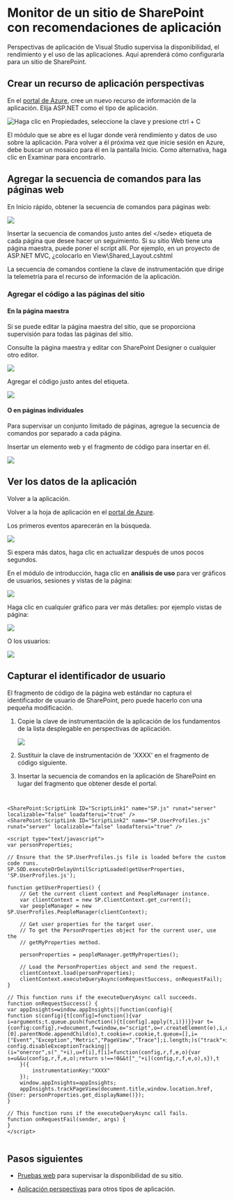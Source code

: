 <properties 
    pageTitle="Monitor de un sitio de SharePoint con recomendaciones de aplicación" 
    description="Iniciar la supervisión de una nueva aplicación con una nueva clave de instrumentación" 
    services="application-insights" 
    documentationCenter=""
    authors="alancameronwills" 
    manager="douge"/>

<tags 
    ms.service="application-insights" 
    ms.workload="tbd" 
    ms.tgt_pltfrm="ibiza" 
    ms.devlang="na" 
    ms.topic="article" 
    ms.date="03/24/2016" 
    ms.author="awills"/>

# <a name="monitor-a-sharepoint-site-with-application-insights"></a>Monitor de un sitio de SharePoint con recomendaciones de aplicación


Perspectivas de aplicación de Visual Studio supervisa la disponibilidad, el rendimiento y el uso de las aplicaciones. Aquí aprenderá cómo configurarla para un sitio de SharePoint.


## <a name="create-an-application-insights-resource"></a>Crear un recurso de aplicación perspectivas


En el [portal de Azure](https://portal.azure.com), cree un nuevo recurso de información de la aplicación. Elija ASP.NET como el tipo de aplicación.

![Haga clic en Propiedades, seleccione la clave y presione ctrl + C](./media/app-insights-sharepoint/01-new.png)


El módulo que se abre es el lugar donde verá rendimiento y datos de uso sobre la aplicación. Para volver a él próxima vez que inicie sesión en Azure, debe buscar un mosaico para él en la pantalla Inicio. Como alternativa, haga clic en Examinar para encontrarlo.
    


## <a name="add-our-script-to-your-web-pages"></a>Agregar la secuencia de comandos para las páginas web

En Inicio rápido, obtener la secuencia de comandos para páginas web:

![](./media/app-insights-sharepoint/02-monitor-web-page.png)

Insertar la secuencia de comandos justo antes del &lt;/sede&gt; etiqueta de cada página que desee hacer un seguimiento. Si su sitio Web tiene una página maestra, puede poner el script allí. Por ejemplo, en un proyecto de ASP.NET MVC, ¿colocarlo en View\Shared\_Layout.cshtml

La secuencia de comandos contiene la clave de instrumentación que dirige la telemetría para el recurso de información de la aplicación.

### <a name="add-the-code-to-your-site-pages"></a>Agregar el código a las páginas del sitio

#### <a name="on-the-master-page"></a>En la página maestra

Si se puede editar la página maestra del sitio, que se proporciona supervisión para todas las páginas del sitio.

Consulte la página maestra y editar con SharePoint Designer o cualquier otro editor.

![](./media/app-insights-sharepoint/03-master.png)


Agregar el código justo antes del </head> etiqueta. 


![](./media/app-insights-sharepoint/04-code.png)

#### <a name="or-on-individual-pages"></a>O en páginas individuales

Para supervisar un conjunto limitado de páginas, agregue la secuencia de comandos por separado a cada página. 

Insertar un elemento web y el fragmento de código para insertar en él.


![](./media/app-insights-sharepoint/05-page.png)


## <a name="view-data-about-your-app"></a>Ver los datos de la aplicación

Volver a la aplicación.

Volver a la hoja de aplicación en el [portal de Azure](https://portal.azure.com).

Los primeros eventos aparecerán en la búsqueda. 

![](./media/app-insights-sharepoint/09-search.png)

Si espera más datos, haga clic en actualizar después de unos pocos segundos.

En el módulo de introducción, haga clic en **análisis de uso** para ver gráficos de usuarios, sesiones y vistas de la página:

![](./media/app-insights-sharepoint/06-usage.png)

Haga clic en cualquier gráfico para ver más detalles: por ejemplo vistas de página:

![](./media/app-insights-sharepoint/07-pages.png)

O los usuarios:


![](./media/app-insights-sharepoint/08-users.png)


## <a name="capturing-user-id"></a>Capturar el identificador de usuario


El fragmento de código de la página web estándar no captura el identificador de usuario de SharePoint, pero puede hacerlo con una pequeña modificación.


1. Copie la clave de instrumentación de la aplicación de los fundamentos de la lista desplegable en perspectivas de aplicación. 


    ![](./media/app-insights-sharepoint/02-props.png)

2. Sustituir la clave de instrumentación de 'XXXX' en el fragmento de código siguiente. 
3. Insertar la secuencia de comandos en la aplicación de SharePoint en lugar del fragmento que obtener desde el portal.



```


<SharePoint:ScriptLink ID="ScriptLink1" name="SP.js" runat="server" localizable="false" loadafterui="true" /> 
<SharePoint:ScriptLink ID="ScriptLink2" name="SP.UserProfiles.js" runat="server" localizable="false" loadafterui="true" /> 
  
<script type="text/javascript"> 
var personProperties; 
  
// Ensure that the SP.UserProfiles.js file is loaded before the custom code runs. 
SP.SOD.executeOrDelayUntilScriptLoaded(getUserProperties, 'SP.UserProfiles.js'); 
  
function getUserProperties() { 
    // Get the current client context and PeopleManager instance. 
    var clientContext = new SP.ClientContext.get_current(); 
    var peopleManager = new SP.UserProfiles.PeopleManager(clientContext); 
     
    // Get user properties for the target user. 
    // To get the PersonProperties object for the current user, use the 
    // getMyProperties method. 
    
    personProperties = peopleManager.getMyProperties(); 
  
    // Load the PersonProperties object and send the request. 
    clientContext.load(personProperties); 
    clientContext.executeQueryAsync(onRequestSuccess, onRequestFail); 
} 
     
// This function runs if the executeQueryAsync call succeeds. 
function onRequestSuccess() { 
var appInsights=window.appInsights||function(config){
function s(config){t[config]=function(){var i=arguments;t.queue.push(function(){t[config].apply(t,i)})}}var t={config:config},r=document,f=window,e="script",o=r.createElement(e),i,u;for(o.src=config.url||"//az416426.vo.msecnd.net/scripts/a/ai.0.js",r.getElementsByTagName(e)[0].parentNode.appendChild(o),t.cookie=r.cookie,t.queue=[],i=["Event","Exception","Metric","PageView","Trace"];i.length;)s("track"+i.pop());return config.disableExceptionTracking||(i="onerror",s("_"+i),u=f[i],f[i]=function(config,r,f,e,o){var s=u&&u(config,r,f,e,o);return s!==!0&&t["_"+i](config,r,f,e,o),s}),t
    }({
        instrumentationKey:"XXXX"
    });
    window.appInsights=appInsights;
    appInsights.trackPageView(document.title,window.location.href, {User: personProperties.get_displayName()});
} 
  
// This function runs if the executeQueryAsync call fails. 
function onRequestFail(sender, args) { 
} 
</script> 


```



## <a name="next-steps"></a>Pasos siguientes

* [Pruebas web](app-insights-monitor-web-app-availability.md) para supervisar la disponibilidad de su sitio.

* [Aplicación perspectivas](app-insights-overview.md) para otros tipos de aplicación.



<!--Link references-->


 